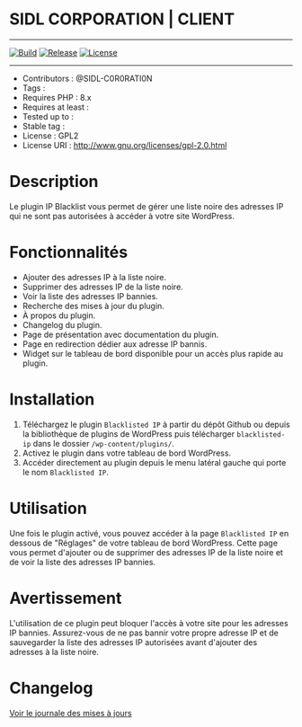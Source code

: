 # SIDL CORPORATION | CLIENT

***
[![Build](https://img.shields.io/github/package-json/v/SIDL-C0R0RATI0N/SIDLCORPORATION_CLIENT?style=social)](https://github.com/SIDL-C0R0RATI0N/SIDLCORPORATION_CLIENT) 
[![Release](https://img.shields.io/github/v/release/SIDL-C0R0RATI0N/SIDLCORPORATION_CLIENT?include_prereleases&sort=date&style=social)](https://github.com/SIDL-C0R0RATI0N/SIDLCORPORATION_CLIENT/releases) 
[![License](https://img.shields.io/github/license/SIDL-C0R0RATI0N/SIDLCORPORATION_CLIENT?style=social)](LICENSE.md)
***

- Contributors : @SIDL-C0R0RATI0N
- Tags : <nan>
- Requires PHP : 8.x
- Requires at least : <nan>
- Tested up to : <nan>
- Stable tag : <nan>
- License : GPL2
- License URI : http://www.gnu.org/licenses/gpl-2.0.html

# Description

Le plugin IP Blacklist vous permet de gérer une liste noire des adresses IP qui ne sont pas autorisées à accéder à votre site WordPress.

# Fonctionnalités

* Ajouter des adresses IP à la liste noire.
* Supprimer des adresses IP de la liste noire.
* Voir la liste des adresses IP bannies.
* Recherche des mises à jour du plugin.
* À propos du plugin.
* Changelog du plugin.
* Page de présentation avec documentation du plugin.
* Page en redirection dédier aux adresse IP bannis.
* Widget sur le tableau de bord disponible pour un accès plus rapide au plugin.

# Installation

1. Téléchargez le plugin `Blacklisted IP` à partir du dépôt Github ou depuis la bibliothèque de plugins de WordPress puis télécharger
`blacklisted-ip` dans le dossier `/wp-content/plugins/`.
2. Activez le plugin dans votre tableau de bord WordPress.
3. Accéder directement au plugin depuis le menu latéral gauche qui porte le nom `Blacklisted IP`.

# Utilisation

Une fois le plugin activé, vous pouvez accéder à la page `Blacklisted IP` en dessous de "Réglages" de votre tableau de bord WordPress. 
Cette page vous permet d'ajouter ou de supprimer des adresses IP de la liste noire et de voir la liste des adresses IP bannies.

# Avertissement 

L'utilisation de ce plugin peut bloquer l'accès à votre site pour les adresses IP bannies. 
Assurez-vous de ne pas bannir votre propre adresse IP et de sauvegarder la liste des adresses IP autorisées avant d'ajouter des adresses à la liste noire.

# Changelog

<a href="https://github.com/SIDL-C0R0RATI0N/BLACKLISTED_IP/blob/main/CHANGELOG.md"> Voir le journale des mises à jours</a>
